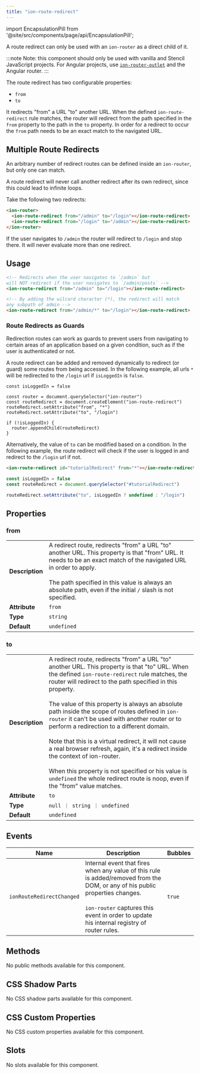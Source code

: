 ```yaml
---
title: "ion-route-redirect"
---
```


<head>
  <title>ion-route-redirect: Redirect 'from' a URL 'to' Another URL</title>
  <meta name="description" content="ion-route-redirect is used with as a direct child of an ion-router and redirects 'from' a URL 'to' another URL. Read to learn about the route redirect plugin." />
</head>

import EncapsulationPill from '@site/src/components/page/api/EncapsulationPill';

A route redirect can only be used with an `ion-router` as a direct child of it.

:::note
Note: this component should only be used with vanilla and Stencil JavaScript projects. For Angular projects, use [`ion-router-outlet`](router-outlet.md) and the Angular router.
:::

The route redirect has two configurable properties:

- `from`
- `to`

It redirects "from" a URL "to" another URL. When the defined `ion-route-redirect` rule matches, the router will redirect from the path specified in the `from` property to the path in the `to` property. In order for a redirect to occur the `from` path needs to be an exact match to the navigated URL.

## Multiple Route Redirects

An arbitrary number of redirect routes can be defined inside an `ion-router`, but only one can match.

A route redirect will never call another redirect after its own redirect, since this could lead to infinite loops.

Take the following two redirects:

```html
<ion-router>
  <ion-route-redirect from="/admin" to="/login"></ion-route-redirect>
  <ion-route-redirect from="/login" to="/admin"></ion-route-redirect>
</ion-router>
```

If the user navigates to `/admin` the router will redirect to `/login` and stop there. It will never evaluate more than one redirect.

## Usage

```html
<!-- Redirects when the user navigates to `/admin` but
will NOT redirect if the user navigates to `/admin/posts` -->
<ion-route-redirect from="/admin" to="/login"></ion-route-redirect>

<!-- By adding the wilcard character (*), the redirect will match
any subpath of admin -->
<ion-route-redirect from="/admin/*" to="/login"></ion-route-redirect>
```

### Route Redirects as Guards

Redirection routes can work as guards to prevent users from navigating to certain areas of an application based on a given condition, such as if the user is authenticated or not.

A route redirect can be added and removed dynamically to redirect (or guard) some routes from being accessed. In the following example, all urls `*` will be redirected to the `/login` url if `isLoggedIn` is `false`.

```tsx
const isLoggedIn = false

const router = document.querySelector("ion-router")
const routeRedirect = document.createElement("ion-route-redirect")
routeRedirect.setAttribute("from", "*")
routeRedirect.setAttribute("to", "/login")

if (!isLoggedIn) {
  router.appendChild(routeRedirect)
}
```

Alternatively, the value of `to` can be modified based on a condition. In the following example, the route redirect will check if the user is logged in and redirect to the `/login` url if not.

```html
<ion-route-redirect id="tutorialRedirect" from="*"></ion-route-redirect>
```

```javascript
const isLoggedIn = false
const routeRedirect = document.querySelector("#tutorialRedirect")

routeRedirect.setAttribute("to", isLoggedIn ? undefined : "/login")
```

## Properties

### from

|                 |                                                                                                                                                                                                                                                                                            |
| --------------- | ------------------------------------------------------------------------------------------------------------------------------------------------------------------------------------------------------------------------------------------------------------------------------------------ |
| **Description** | A redirect route, redirects "from" a URL "to" another URL. This property is that "from" URL. It needs to be an exact match of the navigated URL in order to apply.<br /><br />The path specified in this value is always an absolute path, even if the initial `/` slash is not specified. |
| **Attribute**   | `from`                                                                                                                                                                                                                                                                                     |
| **Type**        | `string`                                                                                                                                                                                                                                                                                   |
| **Default**     | `undefined`                                                                                                                                                                                                                                                                                |

### to

|                 |                                                                                                                                                                                                                                                                                                                                                                                                                                                                                                                                                                                                                                                                                                                                |
| --------------- | ------------------------------------------------------------------------------------------------------------------------------------------------------------------------------------------------------------------------------------------------------------------------------------------------------------------------------------------------------------------------------------------------------------------------------------------------------------------------------------------------------------------------------------------------------------------------------------------------------------------------------------------------------------------------------------------------------------------------------ |
| **Description** | A redirect route, redirects "from" a URL "to" another URL. This property is that "to" URL. When the defined `ion-route-redirect` rule matches, the router will redirect to the path specified in this property.<br /><br />The value of this property is always an absolute path inside the scope of routes defined in `ion-router` it can't be used with another router or to perform a redirection to a different domain.<br /><br />Note that this is a virtual redirect, it will not cause a real browser refresh, again, it's a redirect inside the context of ion-router.<br /><br />When this property is not specified or his value is `undefined` the whole redirect route is noop, even if the "from" value matches. |
| **Attribute**   | `to`                                                                                                                                                                                                                                                                                                                                                                                                                                                                                                                                                                                                                                                                                                                           |
| **Type**        | `null ｜ string ｜ undefined`                                                                                                                                                                                                                                                                                                                                                                                                                                                                                                                                                                                                                                                                                                  |
| **Default**     | `undefined`                                                                                                                                                                                                                                                                                                                                                                                                                                                                                                                                                                                                                                                                                                                    |

## Events

| Name                      | Description                                                                                                                                                                                                                         | Bubbles |
| ------------------------- | ----------------------------------------------------------------------------------------------------------------------------------------------------------------------------------------------------------------------------------- | ------- |
| `ionRouteRedirectChanged` | Internal event that fires when any value of this rule is added/removed from the DOM, or any of his public properties changes.<br /><br />`ion-router` captures this event in order to update his internal registry of router rules. | `true`  |

## Methods

No public methods available for this component.

## CSS Shadow Parts

No CSS shadow parts available for this component.

## CSS Custom Properties

No CSS custom properties available for this component.

## Slots

No slots available for this component.
